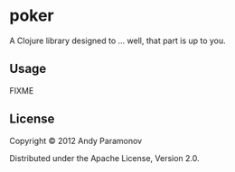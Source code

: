 # poker

A Clojure library designed to ... well, that part is up to you.

## Usage

FIXME

## License

Copyright © 2012 Andy Paramonov

Distributed under the Apache License, Version 2.0.
